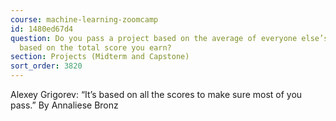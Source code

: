 ```yaml
---
course: machine-learning-zoomcamp
id: 1480ed67d4
question: Do you pass a project based on the average of everyone else’s scores or
  based on the total score you earn?
section: Projects (Midterm and Capstone)
sort_order: 3820
---
```


Alexey Grigorev: “It’s based on all the scores to make sure most of you pass.”                                                   By Annaliese Bronz


